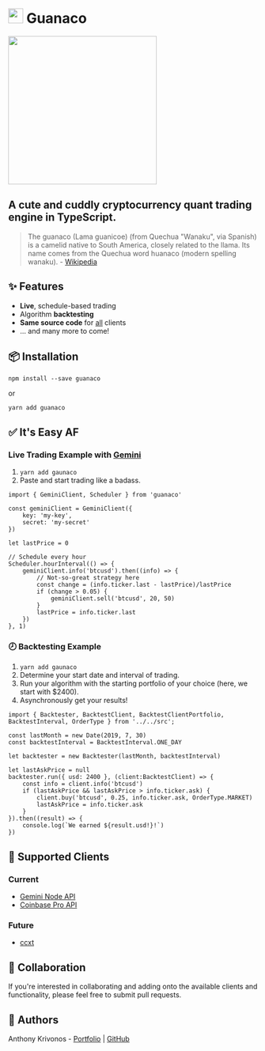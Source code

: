 # <img src="https://emojipedia-us.s3.dualstack.us-west-1.amazonaws.com/thumbs/240/apple/198/llama_1f999.png" width="30px" height="30px" ondragstart="return false"> Guanaco

<a href="https://www.amazon.com/Amuse-Rainbow-Inches-Stuffed-Llama/dp/B01D2MFUNY" style="display: block;">
    <img src="https://images-na.ssl-images-amazon.com/images/I/61M4e0IVq1L._SY679_.jpg" height="300">
</a>

## A cute and cuddly cryptocurrency quant trading engine in TypeScript.

> The guanaco (Lama guanicoe) (from Quechua "Wanaku", via Spanish) is a camelid native to South America, closely related to the llama. Its name comes from the Quechua word huanaco (modern spelling wanaku). - [Wikipedia](https://en.wikipedia.org/wiki/Guanaco)

## ✨ Features

- **Live**, schedule-based trading
- Algorithm **backtesting**
- **Same source code** for <u>all</u> clients
- ... and many more to come!


## 📦 Installation

```
npm install --save guanaco
```
or
```
yarn add guanaco
```

## ✅ It's Easy AF

### Live Trading Example with [Gemini](https://github.com/mjesuele/gemini-api-node)
1. `yarn add gaunaco`
2. Paste and start trading like a badass.
```
import { GeminiClient, Scheduler } from 'guanaco'

const geminiClient = GeminiClient({
    key: 'my-key',
    secret: 'my-secret'
})

let lastPrice = 0

// Schedule every hour
Scheduler.hourInterval(() => {
    geminiClient.info('btcusd').then((info) => {
        // Not-so-great strategy here
        const change = (info.ticker.last - lastPrice)/lastPrice
        if (change > 0.05) {
            geminiClient.sell('btcusd', 20, 50)
        }
        lastPrice = info.ticker.last
    })
}, 1)
```

### 🕗 Backtesting Example
1. `yarn add gaunaco`
2. Determine your start date and interval of trading.
3. Run your algorithm with the starting portfolio of your choice (here, we start with $2400).
4. Asynchronously get your results!
```
import { Backtester, BacktestClient, BacktestClientPortfolio, BacktestInterval, OrderType } from '../../src';

const lastMonth = new Date(2019, 7, 30)
const backtestInterval = BacktestInterval.ONE_DAY

let backtester = new Backtester(lastMonth, backtestInterval)

let lastAskPrice = null
backtester.run({ usd: 2400 }, (client:BacktestClient) => {
    const info = client.info('btcusd')
    if (lastAskPrice && lastAskPrice > info.ticker.ask) {
        client.buy('btcusd', 0.25, info.ticker.ask, OrderType.MARKET)
        lastAskPrice = info.ticker.ask
    }
}).then((result) => {
    console.log(`We earned ${result.usd!}!`)
})
```

## 💸 Supported Clients

### Current

- [Gemini Node API](https://github.com/mjesuele/gemini-api-node)
- [Coinbase Pro API](https://github.com/coinbase/coinbase-pro-node)

### Future

- [ccxt](https://github.com/ccxt/ccxt)

## 👫 Collaboration

If you're interested in collaborating and adding onto the available clients and functionality, please feel free to submit pull requests.

## 📝 Authors

Anthony Krivonos - [Portfolio](https://anthonykrivonos.com) | [GitHub](https://github.com/anthonykrivonos)